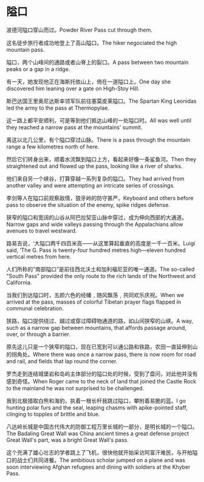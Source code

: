 # 隘口

<p><span class="chinese">波德河隘口穿山而过。</span><span class="english">Powder River Pass cut through them.</span></p>

<p><span class="chinese">这名徒步旅行者成功地登上了高山隘口。</span><span class="english">The hiker negociated the high mountain pass.</span></p>

<p><span class="chinese">隘口，两个山峰间的通路或者山脊上的裂口。</span><span class="english">A pass between two mountain peaks or a gap in a ridge.</span></p>

<p><span class="chinese">有一天，她发现他正在海斯托依山上，倚在一道隘口上。</span><span class="english">One day she discovered him leaning over a gate on High-Stoy Hill.</span></p>

<p><span class="chinese">斯巴达国王里奥尼达斯率领军队前往塞莫皮莱隘口。</span><span class="english">The Spartan King Leonidas led the army to the pass at Thermopylae.</span></p>

<p><span class="chinese">这一路上都平安顺利，可是等到他们抵达山峰的一处隘口时。</span><span class="english">All was well until they reached a narrow pass at the mountains' summit.</span></p>

<p><span class="chinese">离这以北几公里，有个隘口穿过山脉。</span><span class="english">There is a pass through the mountain range a few kilometres north of here.</span></p>

<p><span class="chinese">然后它们转身出来，顺着水流飘到隘口上方，看起来好像一条鲨鱼河。</span><span class="english">Then they straightened out and flowed up the pass, looking like a river of sharks.</span></p>

<p><span class="chinese">他们来自另一个峡谷，打算穿越一系列复杂的隘口。</span><span class="english">They had arrived from another valley and were attempting an intricate series of crossings.</span></p>

<p><span class="chinese">李剑等人在隘口前观察敌情，狼牙岭的防守甚严。</span><span class="english">Keyboard and others before pass to observe the situation of the enemy, spike ridges defense.</span></p>

<p><span class="chinese">狭窄的隘口和宽阔的山谷从阿巴拉契亚山脉中穿过，成为伸向西部的大通道。</span><span class="english">Narrow gaps and wide valleys passing through the Appalachians allow avenues to travel westward.</span></p>

<p><span class="chinese">路易吉说，‘大隘口两千四百米高——从这里算起垂直的高度是一千一百米。</span><span class="english">Luigi said, ‘The G. Pass is twenty-four hundred metres high—eleven hundred vertical metres from here.</span></p>

<p><span class="chinese">人们所称的“南部隘口”是前往西北沃土和加利福尼亚的唯一通道。</span><span class="english">The so-called "South Pass" provided the only route to the rich lands of the Northwest and California.</span></p>

<p><span class="chinese">当我们到达隘口时，五颜六色的经幡﹐随风飘荡﹐共同欢乐庆祝。</span><span class="english">When we arrived at the pass, masses of colorful Tibetan prayer flags flapped in communal celebration.</span></p>

<p><span class="chinese">狭路，隘口提供绕过、越过或穿过障碍物通道的路，如山间狭窄的山峡。</span><span class="english">A way, such as a narrow gap between mountains, that affords passage around, over, or through a barrier.</span></p>

<p><span class="chinese">原先这儿只是一个狭窄的隘口，现在已宽到可以通公路和铁路，农田一直延伸到山的拐角处。</span><span class="english">Where there was once a narrow pass, there is now room for road and rail, and fields that lap round the corner.</span></p>

<p><span class="chinese">罗杰走到连结城堡岩和岛屿主体部分的隘口处的时候，受到了盘问，对此他并没有感到奇怪。</span><span class="english">When Roger came to the neck of land that joined the Castle Rock to the mainland he was not surprised to be challenged.</span></p>

<p><span class="chinese">我到北极猎取白熊和海豹，执着一根长杆我跳过隘口，攀附着易脆的蓝。</span><span class="english">I go hunting polar furs and the seal, leaping chasms with apike-pointed staff, clinging to topples of brittle and blue.</span></p>

<p><span class="chinese">八达岭长城是中国古代伟大的防御工程万里长城的一部分，是明长城的一个隘口。</span><span class="english">The Badaling Great Wall was China ancient times a great defense project Great Wall's part, was a bright Great Wall's pass.</span></p>

<p><span class="chinese">这个充满了雄心壮志的学者跳上了飞机，很快他就开始采访阿富汗难民，与开柏隘口的战士们共同进餐。</span><span class="english">The ambitious scholar jumped on a plane and was soon interviewing Afghan refugees and dining with soldiers at the Khyber Pass.</span></p>

